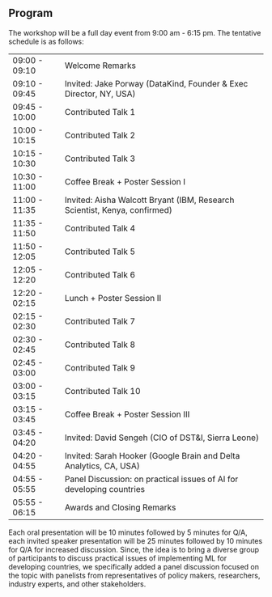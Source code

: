 

## Program

The workshop will be a full day event from 9:00 am - 6:15 pm. The tentative schedule is as follows:
<table>
    <body>
        <tr>
          <td class="time">09:00 - 09:10</td>
          <td colspan="4" rowspan="1" class="welcome-remarks"><span></span>Welcome Remarks</td>
        </tr>
        <tr>
          <td class="time">09:10 - 09:45</td>
          <td colspan="4" rowspan="1" class="invited">Invited: Jake Porway (DataKind, Founder & Exec Director, NY, USA)</td>
        </tr>
        <tr>
            <td class="time">09:45 - 10:00</td>
            <td colspan="4" rowspan="1"  class="contributed-talk">Contributed Talk 1</td>
        </tr>
        <tr>
            <td class="time">10:00 - 10:15</td>
            <td colspan="4" rowspan="1"  class="contributed-talk">Contributed Talk 2</td>
        </tr>
        <tr>
            <td class="time">10:15 - 10:30</td>
            <td colspan="4" rowspan="1"  class="contributed-talk">Contributed Talk 3</td>
        </tr>
        <tr>
          <td class="time">10:30 - 11:00</td>
          <td colspan="4" rowspan="1" class="break">Coffee Break + Poster Session I</td>
        </tr>
        <tr>
          <td class="time">11:00 - 11:35</td>
          <td colspan="4" rowspan="1" class="invited">Invited: Aisha Walcott Bryant (IBM, Research Scientist, Kenya, confirmed)</td>
        </tr>
        <tr>
            <td class="time">11:35 - 11:50</td>
            <td colspan="4" rowspan="1"  class="contributed-talk">Contributed Talk 4</td>
        </tr>
        <tr>
            <td class="time">11:50 - 12:05</td>
            <td colspan="4" rowspan="1"  class="contributed-talk">Contributed Talk 5</td>
        </tr>
        <tr>
            <td class="time">12:05 - 12:20</td>
            <td colspan="4" rowspan="1"  class="contributed-talk">Contributed Talk 6</td>
        </tr>
        <tr>
          <td class="time">12:20 - 02:15</td>
          <td colspan="4" rowspan="1" class="break">Lunch + Poster Session II</td>
        </tr>
        <tr>
            <td class="time">02:15 - 02:30</td>
            <td colspan="4" rowspan="1"  class="contributed-talk">Contributed Talk 7</td>
        </tr>
        <tr>
            <td class="time">02:30 - 02:45</td>
            <td colspan="4" rowspan="1"  class="contributed-talk">Contributed Talk 8</td>
        </tr>
        <tr>
            <td class="time">02:45 - 03:00</td>
            <td colspan="4" rowspan="1"  class="contributed-talk">Contributed Talk 9</td>
        </tr>
        <tr>
            <td class="time">03:00 - 03:15</td>
            <td colspan="4" rowspan="1"  class="contributed-talk">Contributed Talk 10</td>
        </tr>
        <tr>
          <td class="time">03:15 - 03:45</td>
          <td colspan="4" rowspan="1" class="break">Coffee Break + Poster Session III</td>
        </tr>
        <tr>
          <td class="time">03:45 - 04:20</td>
          <td colspan="4" rowspan="1" class="invited">Invited: David Sengeh (CIO of DST&I, Sierra Leone)</td>
        </tr>
        <tr>
          <td class="time">04:20 - 04:55</td>
          <td colspan="4" rowspan="1" class="invited">Invited: Sarah Hooker (Google Brain and Delta Analytics, CA, USA)</td>
        </tr>
        <tr>
          <td class="time">04:55 - 05:55</td>
          <td colspan="4" rowspan="1" class="panel">Panel Discussion: on practical issues of AI for developing countries</td>
        </tr>
        <tr>
          <td class="time">05:55 - 06:15</td>
          <td colspan="4" rowspan="1" class="awards">Awards and Closing Remarks</td>
        </tr>
    </body>
</table>

Each oral presentation will be 10 minutes followed by 5 minutes for Q/A, each invited speaker presentation will be 25 minutes followed by 10 minutes for Q/A for increased discussion. Since, the idea is to bring a diverse group of participants to discuss practical issues of implementing ML for developing countries, we specifically added a panel discussion focused on the topic with panelists from representatives of policy makers, researchers, industry experts, and other stakeholders.